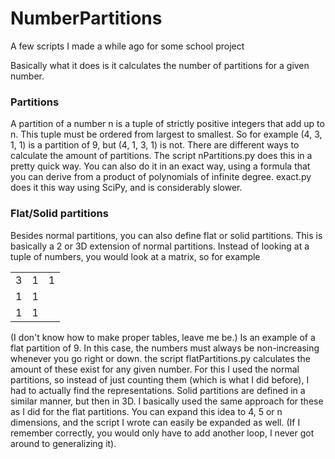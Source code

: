 # NumberPartitions
A few scripts I made a while ago for some school project

Basically what it does is it calculates the number of partitions for a given number. 

### Partitions

A partition of a number n is a tuple of strictly positive integers that add up to n. This tuple must be ordered from largest to smallest. So for example (4, 3, 1, 1) is a partition of 9, but (4, 1, 3, 1) is not. There are different ways to calculate the amount of partitions. The script nPartitions.py does this in a pretty quick way. You can also do it in an exact way, using a formula that you can derive from a product of polynomials of infinite degree. exact.py does it this way using SciPy, and is considerably slower. 

### Flat/Solid partitions

Besides normal partitions, you can also define flat or solid partitions. This is basically a 2 or 3D extension of normal partitions. Instead of looking at a tuple of numbers, you would look at a matrix, so for example

|   |   |   |
|---|---|---|
| 3 | 1 | 1 |
| 1 | 1 |   |
| 1 | 1 |   |

(I don't know how to make proper tables, leave me be.) Is an example of a flat partition of 9. In this case, the numbers must always be non-increasing whenever you go right or down. the script flatPartitions.py calculates the amount of these exist for any given number. For this I used the normal partitions, so instead of just counting them (which is what I did before), I had to actually find the representations. Solid partitions are defined in a similar manner, but then in 3D. I basically used the same approach for these as I did for the flat partitions. You can expand this idea to 4, 5 or n dimensions, and the script I wrote can easily be expanded as well. (If I remember correctly, you would only have to add another loop, I never got around to generalizing it).
